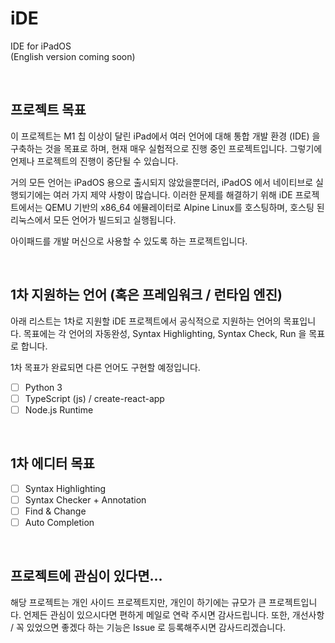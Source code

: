 # iDE
IDE for iPadOS <br />
(English version coming soon)

<br />

## 프로젝트 목표

이 프로젝트는 M1 칩 이상이 달린 iPad에서 여러 언어에 대해 통합 개발 환경 (IDE) 을 구축하는 것을 목표로 하며, 현재 매우 실험적으로 진행 중인 프로젝트입니다. 그렇기에 언제나 프로젝트의 진행이 중단될 수 있습니다.

거의 모든 언어는 iPadOS 용으로 출시되지 않았을뿐더러, iPadOS 에서 네이티브로 실행되기에는 여러 가지 제약 사항이 많습니다. 이러한 문제를 해결하기 위해 iDE 프로젝트에서는 QEMU 기반의 x86_64 에뮬레이터로 Alpine Linux를 호스팅하며, 호스팅 된 리눅스에서 모든 언어가 빌드되고 실행됩니다.

아이패드를 개발 머신으로 사용할 수 있도록 하는 프로젝트입니다.

<br />

## 1차 지원하는 언어 (혹은 프레임워크 / 런타임 엔진)

아래 리스트는 1차로 지원할 iDE 프로젝트에서 공식적으로 지원하는 언어의 목표입니다. 목표에는 각 언어의 자동완성, Syntax Highlighting, Syntax Check, Run 을 목표로 합니다.

1차 목표가 완료되면 다른 언어도 구현할 예정입니다.

- [ ] Python 3
- [ ] TypeScript (js) / create-react-app
- [ ] Node.js Runtime

<br />

## 1차 에디터 목표

- [ ] Syntax Highlighting
- [ ] Syntax Checker + Annotation
- [ ] Find & Change
- [ ] Auto Completion

<br />

## 프로젝트에 관심이 있다면...

해당 프로젝트는 개인 사이드 프로젝트지만, 개인이 하기에는 규모가 큰 프로젝트입니다. 언제든 관심이 있으시다면 편하게 메일로 연락 주시면 감사드립니다. 또한, 개선사항 / 꼭 있었으면 좋겠다 하는 기능은 Issue 로 등록해주시면 감사드리겠습니다.